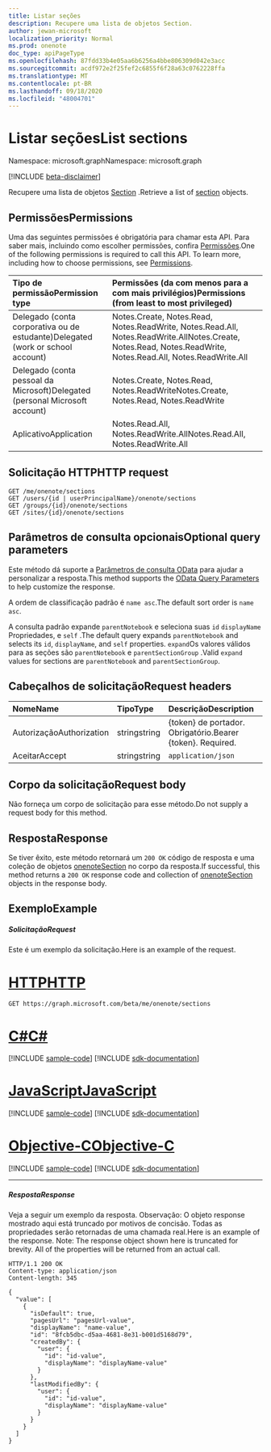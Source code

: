 ```yaml
---
title: Listar seções
description: Recupere uma lista de objetos Section.
author: jewan-microsoft
localization_priority: Normal
ms.prod: onenote
doc_type: apiPageType
ms.openlocfilehash: 87fdd33b4e05aa6b6256a4bbe806309d042e3acc
ms.sourcegitcommit: acdf972e2f25fef2c6855f6f28a63c0762228ffa
ms.translationtype: MT
ms.contentlocale: pt-BR
ms.lasthandoff: 09/18/2020
ms.locfileid: "48004701"
---
```

# <a name="list-sections"></a><span data-ttu-id="1fa5a-103">Listar seções</span><span class="sxs-lookup"><span data-stu-id="1fa5a-103">List sections</span></span>

<span data-ttu-id="1fa5a-104">Namespace: microsoft.graph</span><span class="sxs-lookup"><span data-stu-id="1fa5a-104">Namespace: microsoft.graph</span></span>

[!INCLUDE [beta-disclaimer](../../includes/beta-disclaimer.md)]

<span data-ttu-id="1fa5a-105">Recupere uma lista de objetos [Section](../resources/onenotesection.md) .</span><span class="sxs-lookup"><span data-stu-id="1fa5a-105">Retrieve a list of [section](../resources/onenotesection.md) objects.</span></span>
## <a name="permissions"></a><span data-ttu-id="1fa5a-106">Permissões</span><span class="sxs-lookup"><span data-stu-id="1fa5a-106">Permissions</span></span>
<span data-ttu-id="1fa5a-p101">Uma das seguintes permissões é obrigatória para chamar esta API. Para saber mais, incluindo como escolher permissões, confira [Permissões](/graph/permissions-reference).</span><span class="sxs-lookup"><span data-stu-id="1fa5a-p101">One of the following permissions is required to call this API. To learn more, including how to choose permissions, see [Permissions](/graph/permissions-reference).</span></span>

|<span data-ttu-id="1fa5a-109">Tipo de permissão</span><span class="sxs-lookup"><span data-stu-id="1fa5a-109">Permission type</span></span>      | <span data-ttu-id="1fa5a-110">Permissões (da com menos para a com mais privilégios)</span><span class="sxs-lookup"><span data-stu-id="1fa5a-110">Permissions (from least to most privileged)</span></span>              |
|:--------------------|:---------------------------------------------------------|
|<span data-ttu-id="1fa5a-111">Delegado (conta corporativa ou de estudante)</span><span class="sxs-lookup"><span data-stu-id="1fa5a-111">Delegated (work or school account)</span></span> | <span data-ttu-id="1fa5a-112">Notes.Create, Notes.Read, Notes.ReadWrite, Notes.Read.All, Notes.ReadWrite.All</span><span class="sxs-lookup"><span data-stu-id="1fa5a-112">Notes.Create, Notes.Read, Notes.ReadWrite, Notes.Read.All, Notes.ReadWrite.All</span></span>    |
|<span data-ttu-id="1fa5a-113">Delegado (conta pessoal da Microsoft)</span><span class="sxs-lookup"><span data-stu-id="1fa5a-113">Delegated (personal Microsoft account)</span></span> | <span data-ttu-id="1fa5a-114">Notes.Create, Notes.Read, Notes.ReadWrite</span><span class="sxs-lookup"><span data-stu-id="1fa5a-114">Notes.Create, Notes.Read, Notes.ReadWrite</span></span>    |
|<span data-ttu-id="1fa5a-115">Aplicativo</span><span class="sxs-lookup"><span data-stu-id="1fa5a-115">Application</span></span> | <span data-ttu-id="1fa5a-116">Notes.Read.All, Notes.ReadWrite.All</span><span class="sxs-lookup"><span data-stu-id="1fa5a-116">Notes.Read.All, Notes.ReadWrite.All</span></span> |

## <a name="http-request"></a><span data-ttu-id="1fa5a-117">Solicitação HTTP</span><span class="sxs-lookup"><span data-stu-id="1fa5a-117">HTTP request</span></span>
<!-- { "blockType": "ignored" } -->
```http
GET /me/onenote/sections
GET /users/{id | userPrincipalName}/onenote/sections
GET /groups/{id}/onenote/sections
GET /sites/{id}/onenote/sections
```
## <a name="optional-query-parameters"></a><span data-ttu-id="1fa5a-118">Parâmetros de consulta opcionais</span><span class="sxs-lookup"><span data-stu-id="1fa5a-118">Optional query parameters</span></span>
<span data-ttu-id="1fa5a-119">Este método dá suporte a [Parâmetros de consulta OData](https://developer.microsoft.com/graph/docs/concepts/query_parameters) para ajudar a personalizar a resposta.</span><span class="sxs-lookup"><span data-stu-id="1fa5a-119">This method supports the [OData Query Parameters](https://developer.microsoft.com/graph/docs/concepts/query_parameters) to help customize the response.</span></span>

<span data-ttu-id="1fa5a-120">A ordem de classificação padrão é `name asc`.</span><span class="sxs-lookup"><span data-stu-id="1fa5a-120">The default sort order is `name asc`.</span></span>

<span data-ttu-id="1fa5a-121">A consulta padrão expande `parentNotebook` e seleciona suas `id` `displayName` Propriedades, e `self` .</span><span class="sxs-lookup"><span data-stu-id="1fa5a-121">The default query expands `parentNotebook` and selects its `id`, `displayName`, and `self` properties.</span></span> <span data-ttu-id="1fa5a-122">`expand`Os valores válidos para as seções são `parentNotebook` e `parentSectionGroup` .</span><span class="sxs-lookup"><span data-stu-id="1fa5a-122">Valid `expand` values for sections are `parentNotebook` and `parentSectionGroup`.</span></span>

## <a name="request-headers"></a><span data-ttu-id="1fa5a-123">Cabeçalhos de solicitação</span><span class="sxs-lookup"><span data-stu-id="1fa5a-123">Request headers</span></span>
| <span data-ttu-id="1fa5a-124">Nome</span><span class="sxs-lookup"><span data-stu-id="1fa5a-124">Name</span></span>       | <span data-ttu-id="1fa5a-125">Tipo</span><span class="sxs-lookup"><span data-stu-id="1fa5a-125">Type</span></span> | <span data-ttu-id="1fa5a-126">Descrição</span><span class="sxs-lookup"><span data-stu-id="1fa5a-126">Description</span></span>|
|:-----------|:------|:----------|
| <span data-ttu-id="1fa5a-127">Autorização</span><span class="sxs-lookup"><span data-stu-id="1fa5a-127">Authorization</span></span>  | <span data-ttu-id="1fa5a-128">string</span><span class="sxs-lookup"><span data-stu-id="1fa5a-128">string</span></span>  | <span data-ttu-id="1fa5a-p103">{token} de portador. Obrigatório.</span><span class="sxs-lookup"><span data-stu-id="1fa5a-p103">Bearer {token}. Required.</span></span> |
| <span data-ttu-id="1fa5a-131">Aceitar</span><span class="sxs-lookup"><span data-stu-id="1fa5a-131">Accept</span></span> | <span data-ttu-id="1fa5a-132">string</span><span class="sxs-lookup"><span data-stu-id="1fa5a-132">string</span></span> | `application/json` |

## <a name="request-body"></a><span data-ttu-id="1fa5a-133">Corpo da solicitação</span><span class="sxs-lookup"><span data-stu-id="1fa5a-133">Request body</span></span>
<span data-ttu-id="1fa5a-134">Não forneça um corpo de solicitação para esse método.</span><span class="sxs-lookup"><span data-stu-id="1fa5a-134">Do not supply a request body for this method.</span></span>

## <a name="response"></a><span data-ttu-id="1fa5a-135">Resposta</span><span class="sxs-lookup"><span data-stu-id="1fa5a-135">Response</span></span>

<span data-ttu-id="1fa5a-136">Se tiver êxito, este método retornará um `200 OK` código de resposta e uma coleção de objetos [onenoteSection](../resources/onenotesection.md) no corpo da resposta.</span><span class="sxs-lookup"><span data-stu-id="1fa5a-136">If successful, this method returns a `200 OK` response code and collection of [onenoteSection](../resources/onenotesection.md) objects in the response body.</span></span>
## <a name="example"></a><span data-ttu-id="1fa5a-137">Exemplo</span><span class="sxs-lookup"><span data-stu-id="1fa5a-137">Example</span></span>
##### <a name="request"></a><span data-ttu-id="1fa5a-138">Solicitação</span><span class="sxs-lookup"><span data-stu-id="1fa5a-138">Request</span></span>
<span data-ttu-id="1fa5a-139">Este é um exemplo da solicitação.</span><span class="sxs-lookup"><span data-stu-id="1fa5a-139">Here is an example of the request.</span></span>

# <a name="http"></a>[<span data-ttu-id="1fa5a-140">HTTP</span><span class="sxs-lookup"><span data-stu-id="1fa5a-140">HTTP</span></span>](#tab/http)
<!-- {
  "blockType": "request",
  "name": "onenote_get_sections"
}-->
```msgraph-interactive
GET https://graph.microsoft.com/beta/me/onenote/sections
```
# <a name="c"></a>[<span data-ttu-id="1fa5a-141">C#</span><span class="sxs-lookup"><span data-stu-id="1fa5a-141">C#</span></span>](#tab/csharp)
[!INCLUDE [sample-code](../includes/snippets/csharp/onenote-get-sections-csharp-snippets.md)]
[!INCLUDE [sdk-documentation](../includes/snippets/snippets-sdk-documentation-link.md)]

# <a name="javascript"></a>[<span data-ttu-id="1fa5a-142">JavaScript</span><span class="sxs-lookup"><span data-stu-id="1fa5a-142">JavaScript</span></span>](#tab/javascript)
[!INCLUDE [sample-code](../includes/snippets/javascript/onenote-get-sections-javascript-snippets.md)]
[!INCLUDE [sdk-documentation](../includes/snippets/snippets-sdk-documentation-link.md)]

# <a name="objective-c"></a>[<span data-ttu-id="1fa5a-143">Objective-C</span><span class="sxs-lookup"><span data-stu-id="1fa5a-143">Objective-C</span></span>](#tab/objc)
[!INCLUDE [sample-code](../includes/snippets/objc/onenote-get-sections-objc-snippets.md)]
[!INCLUDE [sdk-documentation](../includes/snippets/snippets-sdk-documentation-link.md)]

---

##### <a name="response"></a><span data-ttu-id="1fa5a-144">Resposta</span><span class="sxs-lookup"><span data-stu-id="1fa5a-144">Response</span></span>
<span data-ttu-id="1fa5a-p104">Veja a seguir um exemplo da resposta. Observação: O objeto response mostrado aqui está truncado por motivos de concisão. Todas as propriedades serão retornadas de uma chamada real.</span><span class="sxs-lookup"><span data-stu-id="1fa5a-p104">Here is an example of the response. Note: The response object shown here is truncated for brevity. All of the properties will be returned from an actual call.</span></span>
<!-- {
  "blockType": "response",
  "truncated": true,
  "@odata.type": "microsoft.graph.onenoteSection",
  "isCollection": true
} -->
```http
HTTP/1.1 200 OK
Content-type: application/json
Content-length: 345

{
  "value": [
    {
      "isDefault": true,
      "pagesUrl": "pagesUrl-value",
      "displayName": "name-value",
      "id": "8fcb5dbc-d5aa-4681-8e31-b001d5168d79",
      "createdBy": {
        "user": {
          "id": "id-value",
          "displayName": "displayName-value"
        }
      },
      "lastModifiedBy": {
        "user": {
          "id": "id-value",
          "displayName": "displayName-value"
        }
      }
    }
  ]
}
```

<!-- uuid: 8fcb5dbc-d5aa-4681-8e31-b001d5168d79
2015-10-25 14:57:30 UTC -->
<!--
{
  "type": "#page.annotation",
  "description": "List sections",
  "keywords": "",
  "section": "documentation",
  "tocPath": "",
  "suppressions": [
  ]
}
-->


